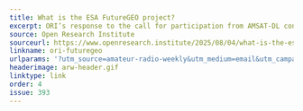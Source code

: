 ```yaml
---
title: What is the ESA FutureGEO project?
excerpt: ORI’s response to the call for participation from AMSAT-DL concerning the FutureGEO project, sponsored by the European Space Agency.
source: Open Research Institute
sourceurl: https://www.openresearch.institute/2025/08/04/what-is-the-esa-futuregeo-project/
linkname: ori-futuregeo
urlparams: '?utm_source=amateur-radio-weekly&utm_medium=email&utm_campaign=newsletter'
headerimage: arw-header.gif
linktype: link
order: 4
issue: 393
---
```

